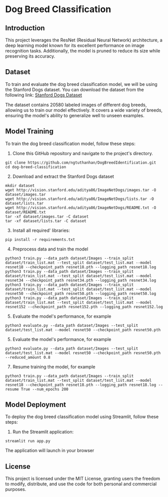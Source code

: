 # Dog Breed Classification

## Introduction
This project leverages the ResNet (Residual Neural Network) architecture, a deep learning model known for its excellent performance on image recognition tasks. Additionally, the model is pruned to reduce its size while preserving its accuracy. 

## Dataset
To train and evaluate the dog breed classification model, we will be using the Stanford Dogs dataset. You can download the dataset from the following link: [Stanford Dogs Dataset](https://www.kaggle.com/jessicali9530/stanford-dogs-dataset)

The dataset contains 20580 labeled images of different dog breeds, allowing us to train our model effectively. It covers a wide variety of breeds, ensuring the model's ability to generalize well to unseen examples.

## Model Training
To train the dog breed classification model, follow these steps:
1. Clone this GitHub repository and navigate to the project's directory.
```
git clone https://github.com/ngtuthanhan/DogBreedIdentification.git
cd dog-breed-classification
```
2. Download and extract the Stanford Dogs dataset
```
mkdir dataset
wget http://vision.stanford.edu/aditya86/ImageNetDogs/images.tar -O dataset/images.tar
wget http://vision.stanford.edu/aditya86/ImageNetDogs/lists.tar -O dataset/lists.tar
wget http://vision.stanford.edu/aditya86/ImageNetDogs/README.txt -O dataset/README.txt
tar -xf dataset/images.tar -C dataset
tar -xf dataset/lists.tar -C dataset
```
3. Install all required' libraries:
```
pip install -r requirements.txt
```
4. Preprocess data and train the model
```
python3 train.py --data_path dataset/Images --train_split dataset/train_list.mat --test_split dataset/test_list.mat --model resnet18 --checkpoint_path resnet18.pth --logging_path resnet18.log
python3 train.py --data_path dataset/Images --train_split dataset/train_list.mat --test_split dataset/test_list.mat --model resnet34 --checkpoint_path resnet34.pth --logging_path resnet34.log
python3 train.py --data_path dataset/Images --train_split dataset/train_list.mat --test_split dataset/test_list.mat --model resnet50 --checkpoint_path resnet50.pth --logging_path resnet50.log
python3 train.py --data_path dataset/Images --train_split dataset/train_list.mat --test_split dataset/test_list.mat --model resnet152 --checkpoint_path resnet152.pth --logging_path resnet152.log
```
5. Evaluate the model's performance, for example
```
python3 evaluate.py --data_path dataset/Images --test_split dataset/test_list.mat --model resnet50 --checkpoint_path resnet50.pth
```
5. Evaluate the model's performance, for example
```
python3 evaluate.py --data_path dataset/Images --test_split dataset/test_list.mat --model resnet50 --checkpoint_path resnet50.pth --reduced_amount 0.8
```
7. Resume training the model, for example
```
python3 train.py --data_path dataset/Images --train_split dataset/train_list.mat --test_split dataset/test_list.mat --model resnet18 --checkpoint_path resnet18.pth --logging_path resnet18.log --resume True --num_epochs 200
```

## Model Deployment
To deploy the dog breed classification model using Streamlit, follow these steps:
1. Run the Streamlit application:
```
streamlit run app.py
```
The application will launch in your browser
## License
This project is licensed under the MIT License, granting users the freedom to modify, distribute, and use the code for both personal and commercial purposes.